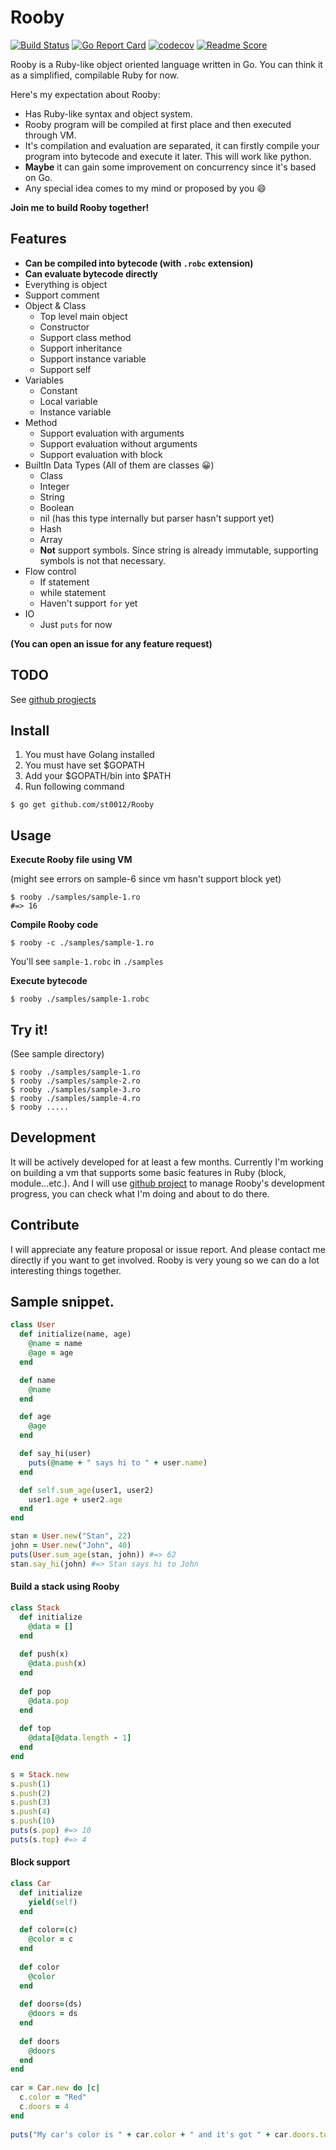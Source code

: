 # Rooby

[![Build Status](https://travis-ci.org/st0012/Rooby.svg?branch=master)](https://travis-ci.org/st0012/Rooby)
[![Go Report Card](https://goreportcard.com/badge/github.com/st0012/Rooby)](https://goreportcard.com/report/github.com/st0012/Rooby)
[![codecov](https://codecov.io/gh/st0012/Rooby/branch/master/graph/badge.svg)](https://codecov.io/gh/st0012/Rooby)
[![Readme Score](http://readme-score-api.herokuapp.com/score.svg?url=st0012/rooby)](http://clayallsopp.github.io/readme-score?url=st0012/rooby)

Rooby is a Ruby-like object oriented language written in Go. You can think it as a simplified, compilable Ruby for now.
   

Here's my expectation about Rooby:

- Has Ruby-like syntax and object system.
- Rooby program will be compiled at first place and then executed through VM. 
- It's compilation and evaluation are separated, it can firstly compile your program into bytecode and execute it later. This will work like python.
- **Maybe** it can gain some improvement on concurrency since it's based on Go.
- Any special idea comes to my mind or proposed by you 😄 

**Join me to build Rooby together!**

## Features
- **Can be compiled into bytecode (with `.robc` extension)**
- **Can evaluate bytecode directly**
- Everything is object
- Support comment
- Object & Class
    - Top level main object
    - Constructor
    - Support class method
    - Support inheritance
    - Support instance variable
    - Support self
- Variables
    - Constant
    - Local variable
    - Instance variable
- Method
    - Support evaluation with arguments
    - Support evaluation without arguments
    - Support evaluation with block
- BuiltIn Data Types (All of them are classes 😀)
    - Class
    - Integer
    - String
    - Boolean
    - nil (has this type internally but parser hasn't support yet)
    - Hash
    - Array
    - **Not** support symbols. Since string is already immutable, supporting symbols is not that necessary.
- Flow control
    - If statement
    - while statement
    - Haven't support `for` yet
- IO
    - Just `puts` for now
    
**(You can open an issue for any feature request)** 
    
## TODO

See [github progjects](https://github.com/st0012/Rooby/projects)

## Install

1. You must have Golang installed
2. You must have set $GOPATH
3. Add your $GOPATH/bin into $PATH
4. Run following command 

```
$ go get github.com/st0012/Rooby
```

## Usage

**Execute Rooby file using VM**

(might see errors on sample-6 since vm hasn't support block yet)
``` 
$ rooby ./samples/sample-1.ro
#=> 16
```

**Compile Rooby code**

```
$ rooby -c ./samples/sample-1.ro
```

You'll see `sample-1.robc` in `./samples`

**Execute bytecode**

```
$ rooby ./samples/sample-1.robc
```


## Try it!
(See sample directory)
```
$ rooby ./samples/sample-1.ro
$ rooby ./samples/sample-2.ro
$ rooby ./samples/sample-3.ro
$ rooby ./samples/sample-4.ro
$ rooby .....
```

## Development

It will be actively developed for at least a few months. Currently I'm working on building a vm that supports some basic features in Ruby (block, module...etc.).
And I will use [github project](https://github.com/st0012/Rooby/projects) to manage Rooby's development progress, you can check what I'm doing and about to do there.

## Contribute

I will appreciate any feature proposal or issue report. And please contact me directly if you want to get involved. Rooby is very young so we can do a lot interesting things together.

##  Sample snippet.

```ruby
class User
  def initialize(name, age)
    @name = name
    @age = age
  end

  def name
    @name
  end

  def age
    @age
  end

  def say_hi(user)
    puts(@name + " says hi to " + user.name)
  end

  def self.sum_age(user1, user2)
    user1.age + user2.age
  end
end

stan = User.new("Stan", 22)
john = User.new("John", 40)
puts(User.sum_age(stan, john)) #=> 62
stan.say_hi(john) #=> Stan says hi to John
```

#### Build a stack using Rooby

```ruby
class Stack
  def initialize
    @data = []
  end
    
  def push(x)
    @data.push(x)
  end
    
  def pop
    @data.pop
  end
    
  def top
    @data[@data.length - 1]
  end
end

s = Stack.new
s.push(1)
s.push(2)
s.push(3)
s.push(4)
s.push(10)
puts(s.pop) #=> 10
puts(s.top) #=> 4
```

#### Block support

```ruby
class Car
  def initialize
    yield(self)
  end
  
  def color=(c)
    @color = c
  end
  
  def color
    @color
  end
  
  def doors=(ds)
    @doors = ds
  end
  
  def doors
    @doors
  end
end
 
car = Car.new do |c|
  c.color = "Red"
  c.doors = 4
end
 
puts("My car's color is " + car.color + " and it's got " + car.doors.to_s + " doors.")

```
